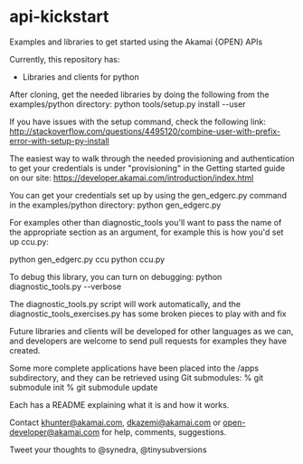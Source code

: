 api-kickstart
=============

Examples and libraries to get started using the Akamai {OPEN} APIs

Currently, this repository has:
* Libraries and clients for python

After cloning, get the needed libraries by doing the following from the examples/python directory:
python tools/setup.py install --user

If you have issues with the setup command, check the following link:
http://stackoverflow.com/questions/4495120/combine-user-with-prefix-error-with-setup-py-install

The easiest way to walk through the needed provisioning and authentication to get your 
credentials is under "provisioning" in the Getting started guide on our site:
https://developer.akamai.com/introduction/index.html

You can get your credentials set up by using the gen_edgerc.py command in the examples/python directory:
python gen_edgerc.py

For examples other than diagnostic_tools you'll want to pass the name of the appropriate section as an
argument, for example this is how you'd set up ccu.py:

python gen_edgerc.py ccu
python ccu.py

To debug this library, you can turn on debugging:
python diagnostic_tools.py --verbose

The diagnostic_tools.py script will work automatically, and the diagnostic_tools_exercises.py
has some broken pieces to play with and fix

Future libraries and clients will be developed for other languages as we can, and developers are welcome to send pull requests for examples they have created.

Some more complete applications have been placed into the /apps subdirectory, and they can be retrieved using Git submodules:
% git submodule init
% git submodule update

Each has a README explaining what it is and how it works.

Contact khunter@akamai.com, dkazemi@akamai.com or open-developer@akamai.com for help, comments, suggestions.

Tweet your thoughts to @synedra, @tinysubversions
